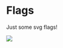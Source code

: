 # Flags
Just some svg flags!

[![](https://data.jsdelivr.com/v1/package/gh/PrankGG/Flags/badge)](https://www.jsdelivr.com/package/gh/PrankGG/Flags)
